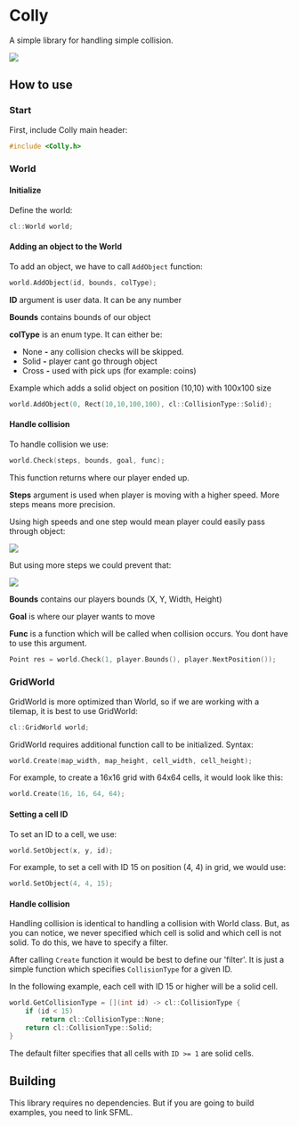 # Colly
A simple library for handling simple collision.

![](https://i.imgur.com/IHHGtOf.png)

## How to use
### Start
First, include Colly main header:
```c++
#include <Colly.h>
```

### World
#### Initialize
Define the world:
```c++
cl::World world;
```

#### Adding an object to the World
To add an object, we have to call `AddObject` function:
```c++
world.AddObject(id, bounds, colType);
```

**ID** argument is user data. It can be any number

**Bounds** contains bounds of our object

**colType** is an enum type. It can either be:
   * None **-** any collision checks will be skipped.
   * Solid **-** player cant go through object
   * Cross **-** used with pick ups (for example: coins)

Example which adds a solid object on position (10,10) with 100x100 size
```c++
world.AddObject(0, Rect(10,10,100,100), cl::CollisionType::Solid);
```

#### Handle collision
To handle collision we use:
```c++
world.Check(steps, bounds, goal, func);
```

This function returns where our player ended up.

**Steps** argument is used when player is moving with a higher speed. More steps means more precision.

Using high speeds and one step would mean player could easily pass through object:

![](https://i.imgur.com/ZzEenRM.png)

But using more steps we could prevent that:

![](https://i.imgur.com/SkDMkst.png)

**Bounds** contains our players bounds (X, Y, Width, Height)

**Goal** is where our player wants to move

**Func** is a function which will be called when collision occurs. You dont have to use this argument.

```c++
Point res = world.Check(1, player.Bounds(), player.NextPosition());
```

### GridWorld
GridWorld is more optimized than World, so if we are working with a tilemap, it is best to use GridWorld:
```c++
cl::GridWorld world;
```

GridWorld requires additional function call to be initialized. Syntax:
```c++
world.Create(map_width, map_height, cell_width, cell_height);
```

For example, to create a 16x16 grid with 64x64 cells, it would look like this:
```c++
world.Create(16, 16, 64, 64);
```

#### Setting a cell ID
To set an ID to a cell, we use:
```c++
world.SetObject(x, y, id);
```

For example, to set a cell with ID 15 on position (4, 4) in grid, we would use:
```c++
world.SetObject(4, 4, 15);
```

#### Handle collision
Handling collision is identical to handling a collision with World class.
But, as you can notice, we never specified which cell is solid and which 
cell is not solid. To do this, we have to specify a filter.

After calling `Create` function it would be best to define our 'filter'. 
It is just a simple function which specifies `CollisionType` for a given ID.

In the following example, each cell with ID 15 or higher will be a solid cell.
```c++
world.GetCollisionType = [](int id) -> cl::CollisionType {
    if (id < 15)
        return cl::CollisionType::None;
    return cl::CollisionType::Solid;
} 
```

The default filter specifies that all cells with `ID >= 1` are solid cells.

## Building
This library requires no dependencies. But if you are going to build examples,
you need to link SFML.